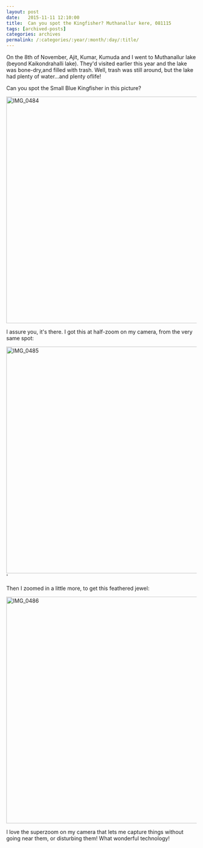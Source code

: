 ```yaml
---
layout: post
date:	2015-11-11 12:10:00
title:  Can you spot the Kingfisher? Muthanallur kere, 081115
tags: [archived-posts]
categories: archives
permalink: /:categories/:year/:month/:day/:title/
---
```

On the 8th of November, Ajit, Kumar, Kumuda and I went to Muthanallur lake (beyond Kaikondrahalli lake). They'd visited earlier this year and the lake was bone-dry,and filled with trash. Well, trash was still around, but the lake had plenty of water...and plenty oflife!

Can you spot the Small Blue Kingfisher in this picture?

<a data-flickr-embed="true" href="https://www.flickr.com/photos/86494503@N00/22315222463/in/dateposted-public/" title="IMG_0484"><img src="https://farm6.staticflickr.com/5806/22315222463_650873bb76_c.jpg" width="800" height="600" alt="IMG_0484"></a><script async="async" src="//embedr.flickr.com/assets/client-code.js" charset="utf-8"></script>

I assure you, it's there. I got this at half-zoom on my camera, from the very same spot:

<a data-flickr-embed="true" href="https://www.flickr.com/photos/86494503@N00/22936366115/in/dateposted-public/" title="IMG_0485"><img src="https://farm6.staticflickr.com/5753/22936366115_4dacb88e86_c.jpg" width="800" height="600" alt="IMG_0485"></a><script async="async" src="//embedr.flickr.com/assets/client-code.js" charset="utf-8"></script>'

Then I zoomed in a little more, to get this feathered jewel:

<a data-flickr-embed="true" href="https://www.flickr.com/photos/86494503@N00/22518077818/in/dateposted-public/" title="IMG_0486"><img src="https://farm1.staticflickr.com/737/22518077818_3063634d16_c.jpg" width="800" height="600" alt="IMG_0486"></a><script async="async" src="//embedr.flickr.com/assets/client-code.js" charset="utf-8"></script>

I love the superzoom on my camera that lets me capture things without going near them, or disturbing them! What wonderful technology!
